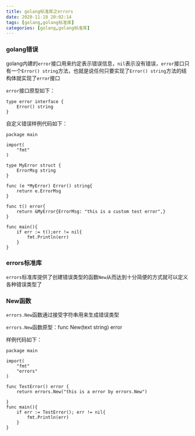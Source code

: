 ```yaml
---
title: golang标准库之errors
date: 2020-11-18 20:02:14
tags: [golang,golang标准库]
categories: [golang,golang标准库]
---
```


### golang错误
golang内建的`error`接口用来约定表示错误信息，`nil`表示没有错误，`error`接口只有一个`Error() string`方法，也就是说任何只要实现了`Error() string`方法的结构体就实现了`error`接口

`error`接口原型如下：

    type error interface {
        Error() string
    }

自定义错误样例代码如下：

    package main

    import(
        "fmt"
    )

    type MyError struct {
        ErrorMsg string
    }

    func (e *MyError) Error() string{
        return e.ErrorMsg
    }

    func t() error{
        return &MyError{ErrorMsg: "this is a custom test error",}
    }

    func main(){
        if err := t();err != nil{
            fmt.Println(err)
        }
    }

### errors标准库
`errors`标准库提供了创建错误类型的函数`New`从而达到十分简便的方式就可以定义各种错误类型了

### New函数
`errors.New`函数通过接受字符串用来生成错误类型

`errors.New`函数原型：func New(text string) error

样例代码如下：

    package main

    import(
        "fmt"
        "errors"
    )

    func TestError() error {
        return errors.New("this is a error by errors.New")

    }
    func main(){
        if err := TestError(); err != nil{
            fmt.Println(err)
        } 
    }

